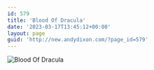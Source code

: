 ```yaml
---
id: 579
title: 'Blood Of Dracula'
date: '2023-03-17T13:45:12+00:00'
layout: page
guid: 'http://new.andydixon.com/?page_id=579'
---
```


![Blood Of Dracula](https://i0.wp.com/assets.g8x2.ldn.idrivee2-23.com/posters/Blood%20Of%20Dracula%2001.jpg?w=1200&ssl=1 "Blood Of Dracula")